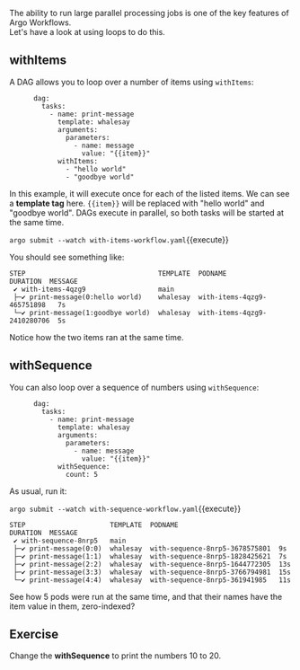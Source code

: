 The ability to run large parallel processing jobs is one of the key features of Argo Workflows.  
Let's have a look at using loops to do this.

## withItems

A DAG allows you to loop over a number of items using `withItems`:

```
      dag:
        tasks:
          - name: print-message
            template: whalesay
            arguments:
              parameters:
                - name: message
                  value: "{{item}}"
            withItems:
              - "hello world"
              - "goodbye world"
```

In this example, it will execute once for each of the listed items. We can see a **template tag** here. `{{item}}` will be replaced with "hello world" and "goodbye world". DAGs execute in parallel, so both tasks will be started at the same time.

`argo submit --watch with-items-workflow.yaml`{{execute}}

You should see something like:

```
STEP                                 TEMPLATE  PODNAME                      DURATION  MESSAGE
 ✔ with-items-4qzg9                  main                                               
 ├─✔ print-message(0:hello world)    whalesay  with-items-4qzg9-465751898   7s          
 └─✔ print-message(1:goodbye world)  whalesay  with-items-4qzg9-2410280706  5s          
```

Notice how the two items ran at the same time.

## withSequence

You can also loop over a sequence of numbers using `withSequence`:

```
      dag:
        tasks:
          - name: print-message
            template: whalesay
            arguments:
              parameters:
                - name: message
                  value: "{{item}}"
            withSequence:
              count: 5
```

As usual, run it:

`argo submit --watch with-sequence-workflow.yaml`{{execute}}

```
STEP                     TEMPLATE  PODNAME                         DURATION  MESSAGE
 ✔ with-sequence-8nrp5   main                                                  
 ├─✔ print-message(0:0)  whalesay  with-sequence-8nrp5-3678575801  9s          
 ├─✔ print-message(1:1)  whalesay  with-sequence-8nrp5-1828425621  7s          
 ├─✔ print-message(2:2)  whalesay  with-sequence-8nrp5-1644772305  13s         
 ├─✔ print-message(3:3)  whalesay  with-sequence-8nrp5-3766794981  15s         
 └─✔ print-message(4:4)  whalesay  with-sequence-8nrp5-361941985   11s         
```

See how 5 pods were run at the same time, and that their names have the item value in them, zero-indexed?

## Exercise

Change the **withSequence** to print the numbers 10 to 20.
